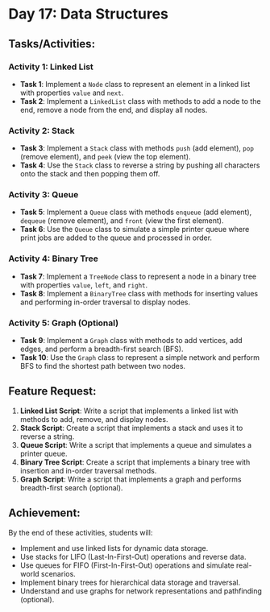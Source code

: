 # Day 17: Data Structures

## Tasks/Activities:

### Activity 1: Linked List
- **Task 1**: Implement a `Node` class to represent an element in a linked list with properties `value` and `next`.
- **Task 2**: Implement a `LinkedList` class with methods to add a node to the end, remove a node from the end, and display all nodes.

### Activity 2: Stack
- **Task 3**: Implement a `Stack` class with methods `push` (add element), `pop` (remove element), and `peek` (view the top element).
- **Task 4**: Use the `Stack` class to reverse a string by pushing all characters onto the stack and then popping them off.

### Activity 3: Queue
- **Task 5**: Implement a `Queue` class with methods `enqueue` (add element), `dequeue` (remove element), and `front` (view the first element).
- **Task 6**: Use the `Queue` class to simulate a simple printer queue where print jobs are added to the queue and processed in order.

### Activity 4: Binary Tree
- **Task 7**: Implement a `TreeNode` class to represent a node in a binary tree with properties `value`, `left`, and `right`.
- **Task 8**: Implement a `BinaryTree` class with methods for inserting values and performing in-order traversal to display nodes.

### Activity 5: Graph (Optional)
- **Task 9**: Implement a `Graph` class with methods to add vertices, add edges, and perform a breadth-first search (BFS).
- **Task 10**: Use the `Graph` class to represent a simple network and perform BFS to find the shortest path between two nodes.

## Feature Request:
1. **Linked List Script**: Write a script that implements a linked list with methods to add, remove, and display nodes.
2. **Stack Script**: Create a script that implements a stack and uses it to reverse a string.
3. **Queue Script**: Write a script that implements a queue and simulates a printer queue.
4. **Binary Tree Script**: Create a script that implements a binary tree with insertion and in-order traversal methods.
5. **Graph Script**: Write a script that implements a graph and performs breadth-first search (optional).

## Achievement:
By the end of these activities, students will:
- Implement and use linked lists for dynamic data storage.
- Use stacks for LIFO (Last-In-First-Out) operations and reverse data.
- Use queues for FIFO (First-In-First-Out) operations and simulate real-world scenarios.
- Implement binary trees for hierarchical data storage and traversal.
- Understand and use graphs for network representations and pathfinding (optional).